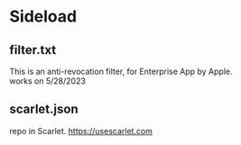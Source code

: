 # Sideload
## filter.txt
This is an anti-revocation filter, for Enterprise App by Apple.  
works on 5/28/2023

## scarlet.json
repo in Scarlet. https://usescarlet.com
